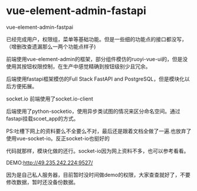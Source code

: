 # vue-element-admin-fastapi
vue-element-admin-fastpai

已经完成用户，权限组，菜单等基础功能。但是一些细的功能点的接口都没写，（增删改查遗漏那么一两个功能点样子)

前端使用vue-element-admin的框架，部分组件模仿的ruoyi-vue-ui的，但是没使用其按钮权限控制，在生产中感觉精确到按钮级别少且冗余。

后端使用fastapi框架模仿的Full Stack FastAPI and PostgreSQL，但是模块化以后方便拓展。

socket.io
前端使用了socket.io-client

后端使用了python-socketio，使用异步类试图的情况来区分命名空间。通过fastapi挂载scoet_app的方式。

PS:吐槽下网上的资料要么不全要么不对，最后还是跟着文档全做了一遍.也放弃了使用vue-socket-io。反正socket-io也挺好的


代码就那样，模块化做的还行。socket-io因为网上资料不多，也可以参考看看。


DEMO:http://49.235.242.224:9527/

因为是自己私人服务器，目前暂时没时间做demo的权限，大家查查就好了，不要修改数据，暂时还没备份数据。

